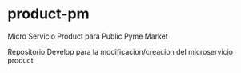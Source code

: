 # product-pm
Micro Servicio Product para Public Pyme Market

Repositorio Develop para la modificacion/creacion del microservicio product
